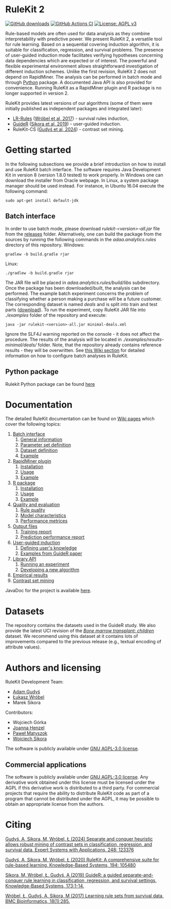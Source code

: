 # RuleKit 2
[![GitHub downloads](https://img.shields.io/github/downloads/adaa-polsl/RuleKit/total.svg?style=flag&label=GitHub%20downloads)](https://github.com/adaa-polsl/RuleKit/releases)
[![GitHub Actions CI](../../actions/workflows/main.yml/badge.svg)](../../actions/workflows/main.yml)
[![License: AGPL v3](https://img.shields.io/badge/License-AGPLv3-blue.svg)](https://www.gnu.org/licenses/agpl-3.0.en.html)


Rule-based models are often used for data analysis as they combine interpretability with predictive power. We present RuleKit 2, a versatile tool for rule learning. Based on a sequential covering induction algorithm, it is suitable for classification, regression, and survival problems. The presence of user-guided induction mode facilitates verifying hypotheses concerning data dependencies which are expected or of interest. The powerful and flexible experimental environment allows straightforward investigation of different induction schemes. Unlike the first revision, RuleKit 2 does not depend on RapidMiner. The analysis can be performed in batch mode and through [Python](https://github.com/adaa-polsl/RuleKit-python) package. A documented Java API is also provided for convenience. Running RuleKit as a RapidMiner plugin and R package is no longer supported in version 2.

RuleKit provides latest versions of our algorithms (some of them were initially published as independent packages and integrated later):
* [LR-Rules](https://github.com/adaa-polsl/LR-Rules) ([Wróbel et al, 2017](https://bmcbioinformatics.biomedcentral.com/articles/10.1186/s12859-017-1693-x)) - survival rules induction,
* [GuideR](https://github.com/adaa-polsl/GuideR) ([Sikora et al, 2019](https://www.sciencedirect.com/science/article/abs/pii/S0950705119300802?dgcid=coauthor)) - user-guided induction.
* RuleKit-CS ([Gudyś et al, 2024](https://www.sciencedirect.com/science/article/pii/S0957417424002410?dgcid=author)) - contrast set mining.


# Getting started

In the following subsections we provide a brief introduction on how to install and use RuleKit batch interface. The software requires Java Development Kit in version 8 (version 1.8.0 tested) to work properly. In Windows one can download the installer from Oracle webpage. In Linux, a system package manager should be used instead. For instance, in Ubuntu 16.04 execute the following command:
```
sudo apt-get install default-jdk
``` 

## Batch interface

In order to use batch mode, please download *rulekit-\<version\>-all.jar* file from the [releases](../../releases) folder. Alternatively, one can build the package from the sources by running the following commands in the *adaa.analytics.rules* directory of this repository. 
Windows:
```
gradlew -b build.gradle rjar
```
Linux:
```
./gradlew -b build.gradle rjar
```
The JAR file will be placed in *adaa.analytics.rules/build/libs* subdirectory. Once the package has been downloaded/built, the analysis can be performed. The example batch experiment concerns the problem of classifying whether a person making a purchase will be a future customer. The corresponding dataset is named *deals* and is split into train and test parts ([download](data/deals)). To run the experiment, copy RuleKit JAR file into *./examples* folder of the repository and execute:
```
java -jar rulekit-<version>-all.jar minimal-deals.xml
```
Ignore the SLF4J warning reported on the console - it does not affect the procedure. The results of the analysis will be located in *./examples/results-minimal/deals/* folder. Note, that the repository already contains reference results - they will be overwritten. See [this Wiki section](https://github.com/adaa-polsl/RuleKit/wiki/1-Batch-interface) for detailed information on how to configure batch analyses in RuleKit. 

## Python package

Rulekit Python package can be found [here](https://github.com/adaa-polsl/RuleKit-python)

# Documentation

The detailed RuleKit documentation can be found on [Wiki pages](https://github.com/adaa-polsl/RuleKit/wiki) which cover the following topics: 

1. [Batch interface](https://github.com/adaa-polsl/RuleKit/wiki/1-Batch-interface)
    1. [General information](https://github.com/adaa-polsl/RuleKit/wiki/1-Batch-interface#11-general-information)
    2. [Parameter set definition](https://github.com/adaa-polsl/RuleKit/wiki/1-Batch-interface#12-parameter-set-definition)
    3. [Dataset definition](https://github.com/adaa-polsl/RuleKit/wiki/1-Batch-interface#13-dataset-definition)
    4. [Example](https://github.com/adaa-polsl/RuleKit/wiki/1-Batch-interface#14-example)
2. [RapidMiner plugin](https://github.com/adaa-polsl/RuleKit/wiki/2-RapidMiner-plugin)
	1. [Installation](https://github.com/adaa-polsl/RuleKit/wiki/2-RapidMiner-plugin#21-installation)
	2. [Usage](https://github.com/adaa-polsl/RuleKit/wiki/2-RapidMiner-plugin#22-usage)
	3. [Example](https://github.com/adaa-polsl/RuleKit/wiki/2-RapidMiner-plugin#23-example)
3. [R package](https://github.com/adaa-polsl/RuleKit/wiki/3-R-package)
	1. [Installation](https://github.com/adaa-polsl/RuleKit/wiki/3-R-package#31-installation)
	2. [Usage](https://github.com/adaa-polsl/RuleKit/wiki/3-R-package#32-usage)
	3. [Example](https://github.com/adaa-polsl/RuleKit/wiki/3-R-package#33-example)
4. [Quality and evaluation](https://github.com/adaa-polsl/RuleKit/wiki/4-Quality-and-evaluation)
    1. [Rule quality](https://github.com/adaa-polsl/RuleKit/wiki/4-Quality-and-evaluation#41-rule-quality)
	2. [Model characteristics](https://github.com/adaa-polsl/RuleKit/wiki/4-Quality-and-evaluation#42-model-characteristics)
	2. [Performance metrices](https://github.com/adaa-polsl/RuleKit/wiki/4-Quality-and-evaluation#43-performance-metrices)
5. [Output files](https://github.com/adaa-polsl/RuleKit/wiki/5-Output-files)
    1. [Training report](https://github.com/adaa-polsl/RuleKit/wiki/5-Output-files#51-training-report)
    2. [Prediction performance report](https://github.com/adaa-polsl/RuleKit/wiki/5-Output-files#52-prediction-performance-report)    	
6. [User-guided induction](https://github.com/adaa-polsl/RuleKit/wiki/6-User-guided-induction)
	1. [Defining user's knowledge](https://github.com/adaa-polsl/RuleKit/wiki/6-User-guided-induction#61-defining-users-knowledge)
	2. [Examples from GuideR paper](https://github.com/adaa-polsl/RuleKit/wiki/6-User-guided-induction#62-examples-from-guider-paper)
7. [Library API](https://github.com/adaa-polsl/RuleKit/wiki/7-Library-API)
	1.	[Running an experiment](https://github.com/adaa-polsl/RuleKit/wiki/7-Library-API#71-running-an-experiment)
	2.	[Developing a new algorithm](https://github.com/adaa-polsl/RuleKit/wiki/7-Library-API#72-developing-a-new-algorithm)
8. [Empirical results](https://github.com/adaa-polsl/RuleKit/wiki/8-Empirical-results)
9. [Contrast set mining](https://github.com/adaa-polsl/RuleKit/wiki/9-Contrast-set-mining)

JavaDoc for the project is available [here](https://adaa-polsl.github.io/RuleKit/).  

# Datasets 

The repository contains the datasets used in the GuideR study. We also provide the latest UCI revision of the [*Bone marrow transplant: children*](https://github.com/adaa-polsl/RuleKit/blob/master/data/bone-marrow-uci.arff) dataset. We recommend using this dataset at it contains lots of improvements compared to the previous release (e.g., textual encoding of attribute values). 

# Authors and licensing

RuleKit Development Team:
* [Adam Gudyś](https://github.com/agudys)
* [Łukasz Wróbel](https://github.com/l-wrobel)
* Marek Sikora

Contributors:
* Wojciech Górka
* [Joanna Henzel](https://github.com/AsiaHenzel)
* [Paweł Matyszok](https://github.com/pmatyszok)
* [Wojciech Sikora](https://github.com/Denominatee)

The software is publicly available under [GNU AGPL-3.0 license](LICENSE).

## Commercial applications

The software is publicly available under [GNU AGPL-3.0 license](LICENSE). Any derivative work obtained under this license must be licensed under the AGPL if this derivative work is distributed to a third party.
For commercial projects that require the ability to distribute RuleKit code as part of a program that cannot be distributed under the AGPL, it may be possible to obtain an appropriate license from the authors.
 
# Citing

[Gudyś, A, Sikora, M, Wróbel, Ł (2024) Separate and conquer heuristic allows robust mining of contrast sets in classification, regression, and survival data, Expert Systems with Applications, 248: 123376](https://www.sciencedirect.com/science/article/pii/S0957417424002410?dgcid=author)

[Gudyś, A, Sikora, M, Wróbel, Ł (2020) RuleKit: A comprehensive suite for rule-based learning, Knowledge-Based Systems, 194: 105480](https://doi.org/10.1016/j.knosys.2020.105480)

[Sikora, M, Wróbel, Ł, Gudyś, A (2019) GuideR: a guided separate-and-conquer rule learning in classification, regression, and survival settings, Knowledge-Based Systems, 173:1-14.](https://www.sciencedirect.com/science/article/abs/pii/S0950705119300802?dgcid=coauthor)

[Wróbel, Ł, Gudyś, A, Sikora, M (2017) Learning rule sets from survival data, BMC Bioinformatics, 18(1):285.](https://bmcbioinformatics.biomedcentral.com/articles/10.1186/s12859-017-1693-x) 

